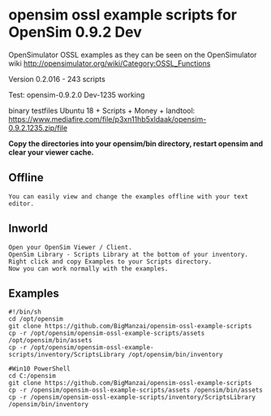 # opensim ossl example scripts for OpenSim 0.9.2 Dev

OpenSimulator OSSL examples as they can be seen on the OpenSimulator wiki http://opensimulator.org/wiki/Category:OSSL_Functions

Version 0.2.016 - 243 scripts

Test: opensim-0.9.2.0 Dev-1235 working

binary testfiles Ubuntu 18 + Scripts + Money + landtool:  https://www.mediafire.com/file/p3xn11hb5xldaak/opensim-0.9.2.1235.zip/file

**Copy the directories into your opensim/bin directory, restart opensim and clear your viewer cache.**

## Offline
    You can easily view and change the examples offline with your text editor.

## Inworld
    Open your OpenSim Viewer / Client.
    OpenSim Library - Scripts Library at the bottom of your inventory.
    Right click and copy Examples to your Scripts directory.
    Now you can work normally with the examples.


## Examples
    #!/bin/sh
    cd /opt/opensim
    git clone https://github.com/BigManzai/opensim-ossl-example-scripts
    cp -r /opt/opensim/opensim-ossl-example-scripts/assets /opt/opensim/bin/assets
    cp -r /opt/opensim/opensim-ossl-example-scripts/inventory/ScriptsLibrary /opt/opensim/bin/inventory

    #Win10 PowerShell
    cd C:/opensim
    git clone https://github.com/BigManzai/opensim-ossl-example-scripts
    cp -r /opensim/opensim-ossl-example-scripts/assets /opensim/bin/assets
    cp -r /opensim/opensim-ossl-example-scripts/inventory/ScriptsLibrary /opensim/bin/inventory
